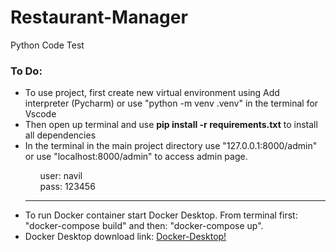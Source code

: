 # Restaurant-Manager
Python Code Test

<h3>To Do:</h3>

<ul>
  
<li>To use project, first create new virtual environment using Add interpreter (Pycharm) or use "python -m venv .venv" in the terminal for Vscode</li>

<li>Then open up terminal and use <b>pip install -r requirements.txt</b> to install all dependencies</li>

<li>In the terminal in the main project directory use "127.0.0.1:8000/admin" or use "localhost:8000/admin" to access admin page.</li>
    <ul>
      user: navil <br>
      pass: 123456
    </ul>

<hr>

<li>To run Docker container start Docker Desktop. From terminal first: "docker-compose build" and then: "docker-compose up".</li>
<li>Docker Desktop download link: <a href="https://desktop.docker.com/win/main/amd64/Docker%20Desktop%20Installer.exe">Docker-Desktop!</a></li>


</ul>
